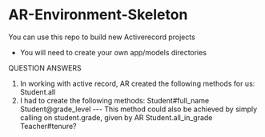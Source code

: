 # AR-Environment-Skeleton

You can use this repo to build new Activerecord projects

* You will need to create your own app/models directories


QUESTION ANSWERS

1) In working with active record, AR created the following methods for us:
    Student.all
2) I had to create the following methods:
    Student#full_name
    Student@grade_level --- This method could also be achieved by simply calling on student.grade, given by AR
    Student.all_in_grade
    Teacher#tenure?
